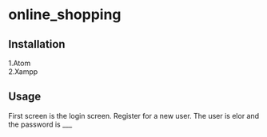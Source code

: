 # online_shopping

## Installation

1.Atom  
2.Xampp

## Usage

First screen is the login screen. Register for a new user. The user is  elor and the password is ___
